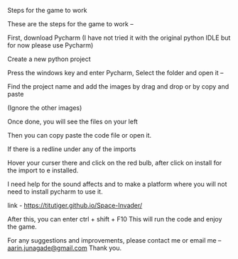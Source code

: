 Steps for the game to work

These are the steps for the game to work –

First, download Pycharm (I have not tried it with the original python IDLE but for now please use Pycharm)

Create a new python project

Press the windows key and enter Pycharm,
Select the folder and open it – 
 
Find the project name and add the images by drag and drop or by copy and paste

 
(Ignore the other images)

Once done, you will see the files on your left
 

Then you can copy paste the code file or open it.

If there is a redline under any of the imports
 
Hover your curser there and click on the red bulb, after click on install for the import to e installed.

I need help for the sound affects and to make a platform where you will not need to install pycharm to use it.


link -  https://titutiger.github.io/Space-Invader/




After this, you can enter ctrl + shift + F10
This will run the code and enjoy the game.

For any suggestions and improvements, please contact me or email me – aarin.junagade@gmail.com
Thank you.
